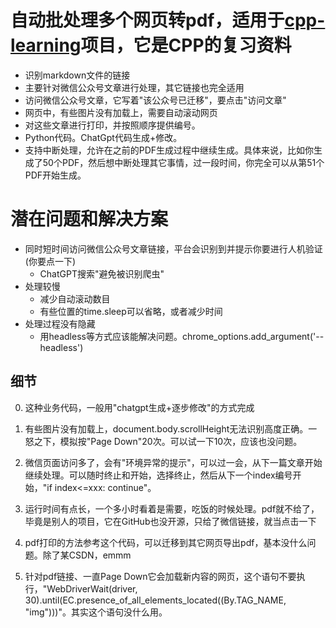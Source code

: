 # 自动批处理多个网页转pdf，适用于[cpp-learning](https://github.com/chengxumiaodaren/cpp-learning)项目，它是CPP的复习资料
- 识别markdown文件的链接
- 主要针对微信公众号文章进行处理，其它链接也完全适用
- 访问微信公众号文章，它写着"该公众号已迁移"，要点击"访问文章"
- 网页中，有些图片没有加载上，需要自动滚动网页
- 对这些文章进行打印，并按照顺序提供编号。
- Python代码。ChatGpt代码生成+修改。
- 支持中断处理，允许在之前的PDF生成过程中继续生成。具体来说，比如你生成了50个PDF，然后想中断处理其它事情，过一段时间，你完全可以从第51个PDF开始生成。

# 潜在问题和解决方案
- 同时短时间访问微信公众号文章链接，平台会识别到并提示你要进行人机验证(你要点一下)
  - ChatGPT搜索"避免被识别爬虫"
- 处理较慢
  - 减少自动滚动数目
  - 有些位置的time.sleep可以省略，或者减少时间
- 处理过程没有隐藏
  - 用headless等方式应该能解决问题。chrome_options.add_argument('--headless')


## 细节
0. 这种业务代码，一般用"chatgpt生成+逐步修改"的方式完成

1. 有些图片没有加载上，document.body.scrollHeight无法识别高度正确。一怒之下，模拟按"Page Down"20次。可以试一下10次，应该也没问题。

2. 微信页面访问多了，会有"环境异常的提示"，可以过一会，从下一篇文章开始继续处理。可以随时终止和开始，选择终止，然后从下一个index编号开始，"if index<=xxx: continue"。

3. 运行时间有点长，一个多小时看着是需要，吃饭的时候处理。pdf就不给了，毕竟是别人的项目，它在GitHub也没开源，只给了微信链接，就当点击一下

4. pdf打印的方法参考这个代码，可以迁移到其它网页导出pdf，基本没什么问题。除了某CSDN，emmm

5. 针对pdf链接、一直Page Down它会加载新内容的网页，这个语句不要执行，"WebDriverWait(driver, 30).until(EC.presence_of_all_elements_located((By.TAG_NAME, "img")))"。其实这个语句没什么用。
